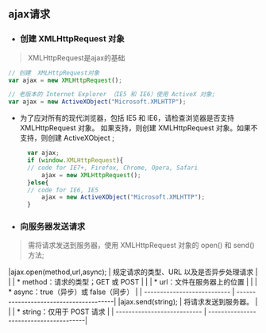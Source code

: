 ## ajax请求

* ### 创建 XMLHttpRequest 对象
> XMLHttpRequest是ajax的基础

```javascript
// 创建  XMLHttpRequest对象
var ajax = new XMLHttpRequest();

// 老版本的 Internet Explorer （IE5 和 IE6）使用 ActiveX 对象;
var ajax = new ActiveXObject("Microsoft.XMLHTTP");
```
* 为了应对所有的现代浏览器，包括 IE5 和 IE6，请检查浏览器是否支持 XMLHttpRequest 对象。
  如果支持，则创建 XMLHttpRequest 对象。如果不支持，则创建 ActiveXObject ;
  ```javascript
    var ajax;
    if (window.XMLHttpRequest){
    // code for IE7+, Firefox, Chrome, Opera, Safari
        ajax = new XMLHttpRequest();
    }else{
    // code for IE6, IE5
        ajax = new ActiveXObject("Microsoft.XMLHTTP");
    }
  ```

* ### 向服务器发送请求
> 需将请求发送到服务器，使用 XMLHttpRequest 对象的 open() 和 send() 方法;


|ajax.open(method,url,async); | 规定请求的类型、URL 以及是否异步处理请求 |
|                             | * method：请求的类型；GET 或 POST       |
|                             | * url：文件在服务器上的位置             |
|                             | * async：true（异步）或 false（同步）   |
| --------------------------- | ---------------------------------------|
|ajax.send(string);           | 将请求发送到服务器。                    |
|                             | * string：仅用于 POST 请求              |
| --------------------------- | ---------------------------------------|
